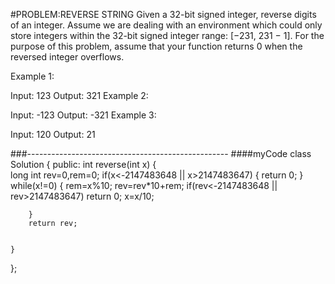 #PROBLEM:REVERSE STRING
Given a 32-bit signed integer, reverse digits of an integer.
Assume we are dealing with an environment which could only store
integers within the 32-bit signed integer range: [−231,  231 − 1].
For the purpose of this problem, assume that your function returns 0
when the reversed integer overflows.	

Example 1:

Input: 123
Output: 321
Example 2:

Input: -123
Output: -321
Example 3:

Input: 120
Output: 21

###--------------------------------------------------
####myCode
class Solution {
public:
    int reverse(int x) {         
         long int rev=0,rem=0;
       if(x<-2147483648 || x>2147483647) {
            return 0;
         }
        while(x!=0) {
            rem=x%10;
            rev=rev*10+rem;
            if(rev<-2147483648 || rev>2147483647)
                return 0;
            x=x/10;
            
        }
        return rev;
        
        
    }
};